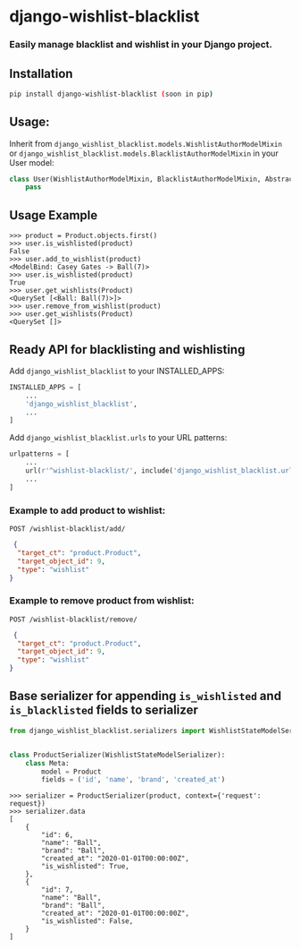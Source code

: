 # django-wishlist-blacklist

### Easily manage blacklist and wishlist in your Django project.



## Installation

```bash
pip install django-wishlist-blacklist (soon in pip)
```

## Usage:

Inherit from `django_wishlist_blacklist.models.WishlistAuthorModelMixin` or
`django_wishlist_blacklist.models.BlacklistAuthorModelMixin` in your User model:

```python
class User(WishlistAuthorModelMixin, BlacklistAuthorModelMixin, AbstractUser)
    pass
```

## Usage Example

```pycon
>>> product = Product.objects.first()
>>> user.is_wishlisted(product)
False
>>> user.add_to_wishlist(product)
<ModelBind: Casey Gates -> Ball(7)>
>>> user.is_wishlisted(product)
True
>>> user.get_wishlists(Product)
<QuerySet [<Ball: Ball(7)>]>
>>> user.remove_from_wishlist(product)
>>> user.get_wishlists(Product)
<QuerySet []>
```

## Ready API for blacklisting and wishlisting

Add `django_wishlist_blacklist` to your INSTALLED_APPS:

```python
INSTALLED_APPS = [
    ...
    'django_wishlist_blacklist',
    ...
]
```

Add `django_wishlist_blacklist.urls` to your URL patterns:

```python
urlpatterns = [
    ...
    url(r'^wishlist-blacklist/', include('django_wishlist_blacklist.urls')),
    ...
]
```

### Example to add product to wishlist:

`POST /wishlist-blacklist/add/`

```json
 {
  "target_ct": "product.Product",
  "target_object_id": 9,
  "type": "wishlist"
}
```

### Example to remove product from wishlist:

`POST /wishlist-blacklist/remove/`

```json
 {
  "target_ct": "product.Product",
  "target_object_id": 9,
  "type": "wishlist"
}
```       

## Base serializer for appending `is_wishlisted` and `is_blacklisted` fields to serializer

```python
from django_wishlist_blacklist.serializers import WishlistStateModelSerializer


class ProductSerializer(WishlistStateModelSerializer):
    class Meta:
        model = Product
        fields = ('id', 'name', 'brand', 'created_at')
```

```pycon
>>> serializer = ProductSerializer(product, context={'request': request})
>>> serializer.data
[
    {
        "id": 6,
        "name": "Ball",
        "brand": "Ball",
        "created_at": "2020-01-01T00:00:00Z",
        "is_wishlisted": True,
    },
    {
        "id": 7,
        "name": "Ball",
        "brand": "Ball",
        "created_at": "2020-01-01T00:00:00Z",
        "is_wishlisted": False,
    }
]
```

